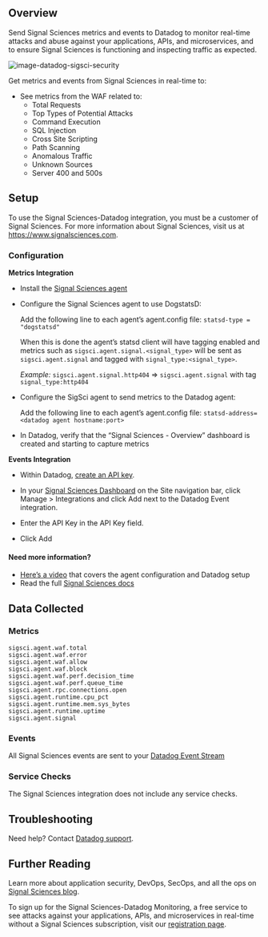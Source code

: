 ## Overview

Send Signal Sciences metrics and events to Datadog to monitor real-time attacks and abuse against your applications, APIs, and microservices, and to ensure Signal Sciences is functioning and inspecting traffic as expected.

![image-datadog-sigsci-security][1]

Get metrics and events from Signal Sciences in real-time to:

* See metrics from the WAF related to:
  - Total Requests
  - Top Types of Potential Attacks
  - Command Execution
  - SQL Injection
  - Cross Site Scripting
  - Path Scanning
  - Anomalous Traffic
  - Unknown Sources
  - Server 400 and 500s


## Setup

To use the Signal Sciences-Datadog integration, you must be a customer of Signal Sciences. For more information about Signal Sciences, visit us at <https://www.signalsciences.com>.

### Configuration

**Metrics Integration**

- Install the [Signal Sciences agent][8]

- Configure the Signal Sciences agent to use DogstatsD:

    Add the following line to each agent’s agent.config file: `statsd-type = "dogstatsd"`

    When this is done the agent’s statsd client will have tagging enabled and metrics such as `sigsci.agent.signal.<signal_type>` will be sent as `sigsci.agent.signal` and tagged with `signal_type:<signal_type>`.

    *Example:* `sigsci.agent.signal.http404` => `sigsci.agent.signal` with tag `signal_type:http404`

- Configure the SigSci agent to send metrics to the Datadog agent:

  Add the following line to each agent’s agent.config file: `statsd-address=<datadog agent hostname:port>`

- In Datadog, verify that the “Signal Sciences - Overview” dashboard is created and starting to capture metrics

**Events Integration**

- Within Datadog, [create an API key][2].

- In your [Signal Sciences Dashboard][3] on the Site navigation bar, click Manage > Integrations and click Add next to the Datadog Event integration.

- Enter the API Key in the API Key field.

- Click Add


#### Need more information?

- [Here’s a video][9] that covers the agent configuration and Datadog setup
- Read the full [Signal Sciences docs][10]

## Data Collected
### Metrics

```
sigsci.agent.waf.total
sigsci.agent.waf.error
sigsci.agent.waf.allow
sigsci.agent.waf.block
sigsci.agent.waf.perf.decision_time
sigsci.agent.waf.perf.queue_time
sigsci.agent.rpc.connections.open
sigsci.agent.runtime.cpu_pct
sigsci.agent.runtime.mem.sys_bytes
sigsci.agent.runtime.uptime
sigsci.agent.signal
```

### Events

All Signal Sciences events are sent to your [Datadog Event Stream][4]

### Service Checks

The Signal Sciences integration does not include any service checks.

## Troubleshooting
Need help? Contact [Datadog support][5].

## Further Reading

Learn more about application security, DevOps, SecOps, and all the ops on [Signal Sciences blog][6].

To sign up for the Signal Sciences-Datadog Monitoring, a free service to see attacks against your applications, APIs, and microservices in real-time without a Signal Sciences subscription, visit our [registration page][7].

[1]: https://raw.githubusercontent.com/DataDog/integrations-extras/master/sigsci/images/datadog-sigsci-security.png
[2]: https://app.datadoghq.com/account/settings#api
[3]: https://dashboard.signalsciences.net
[4]: https://docs.datadoghq.com/graphing/event_stream
[5]: https://docs.datadoghq.com/help
[6]: https://labs.signalsciences.com
[7]: https://info.signalsciences.com/datadog-security
[8]: https://docs.signalsciences.net/install-guides/
[9]: https://player.vimeo.com/video/347360711
[10]: https://docs.signalsciences.net/integrations/datadog/
[11]: https://raw.githubusercontent.com/DataDog/integrations-extras/dhruv/sigsci_dashboard/sigsci/images/datadog-sigsci-dashboard.png
